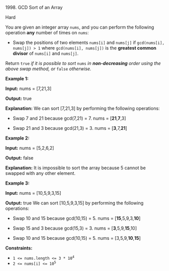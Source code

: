 1998\. GCD Sort of an Array

Hard

You are given an integer array `nums`, and you can perform the following operation **any** number of times on `nums`:

*   Swap the positions of two elements `nums[i]` and `nums[j]` if `gcd(nums[i], nums[j]) > 1` where `gcd(nums[i], nums[j])` is the **greatest common divisor** of `nums[i]` and `nums[j]`.

Return `true` _if it is possible to sort_ `nums` _in **non-decreasing** order using the above swap method, or_ `false` _otherwise._

**Example 1:**

**Input:** nums = [7,21,3]

**Output:** true

**Explanation:** We can sort [7,21,3] by performing the following operations:

- Swap 7 and 21 because gcd(7,21) = 7. nums = [**21**,**7**,3]

- Swap 21 and 3 because gcd(21,3) = 3. nums = [**3**,7,**21**] 

**Example 2:**

**Input:** nums = [5,2,6,2]

**Output:** false

**Explanation:** It is impossible to sort the array because 5 cannot be swapped with any other element. 

**Example 3:**

**Input:** nums = [10,5,9,3,15]

**Output:** true We can sort [10,5,9,3,15] by performing the following operations:

- Swap 10 and 15 because gcd(10,15) = 5. nums = [**15**,5,9,3,**10**]

- Swap 15 and 3 because gcd(15,3) = 3. nums = [**3**,5,9,**15**,10]

- Swap 10 and 15 because gcd(10,15) = 5. nums = [3,5,9,**10**,**15**] 

**Constraints:**

*   <code>1 <= nums.length <= 3 * 10<sup>4</sup></code>
*   <code>2 <= nums[i] <= 10<sup>5</sup></code>